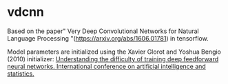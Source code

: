 # vdcnn

Based on the paper" Very Deep Convolutional Networks for Natural Language Processing
           "(https://arxiv.org/abs/1606.01781) in tensorflow. 

Model parameters are initialized using the Xavier Glorot and Yoshua Bengio (2010) initializer:
           [Understanding the difficulty of training deep feedforward neural
           networks. International conference on artificial intelligence and
           statistics.](
           http://www.jmlr.org/proceedings/papers/v9/glorot10a/glorot10a.pdf)

